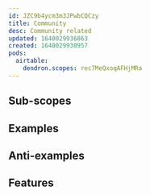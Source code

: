 ```yaml
---
id: JZC9b4ycm3m3JPwbCQCzy
title: Community
desc: Community related
updated: 1640029936863
created: 1640029930957
pods:
  airtable:
    dendron.scopes: rec7MeQxoqAFHjMRa
---
```


<description>

## Sub-scopes

## Examples

## Anti-examples

## Features

